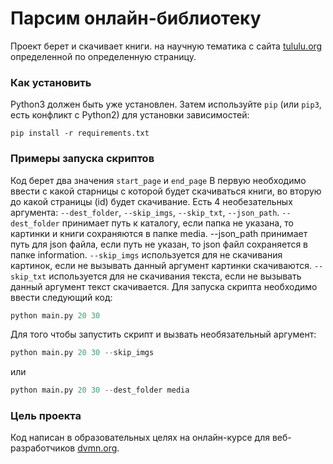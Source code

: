 # Парсим онлайн-библиотеку

Проект берет и скачивает книги. на научную тематика с сайта [tululu.org](https://tululu.org/l55/) определенной по определенную страницу.

### Как установить

Python3 должен быть уже установлен. 
Затем используйте `pip` (или `pip3`, есть конфликт с Python2) для установки зависимостей:
```
pip install -r requirements.txt
```

### Примеры запуска скриптов
Код берет два значения `start_page` и `end_page` В первую необходимо ввести с какой старницы с которой будет скачиваться книги, во вторую до какой страницы (id) будет скачивание. Есть 4 необезательных аргумента: 
`--dest_folder`, 
`--skip_imgs`, 
`--skip_txt`, 
`--json_path`. 
`--dest_folder` принимает путь к каталогу, если папка не указана, то картинки и книги сохраняются в папке media. --json_path принимает путь для json файла, если путь не указан, то json файл сохраняется в папке information. `--skip_imgs` используется для не скачивания картинок, если не вызывать данный аргумент картинки скачиваются. `--skip_txt` используется для не скачивания текста, если не вызывать данный аргумент текст скачивается.
Для запуска скрипта необходимо ввести следующий код:
```python
python main.py 20 30
```

Для того чтобы запустить скрипт и вызвать необязательный аргумент:
```python
python main.py 20 30 --skip_imgs
```
или

```python
python main.py 20 30 --dest_folder media
```
### Цель проекта

Код написан в образовательных целях на онлайн-курсе для веб-разработчиков [dvmn.org](https://dvmn.org/).
